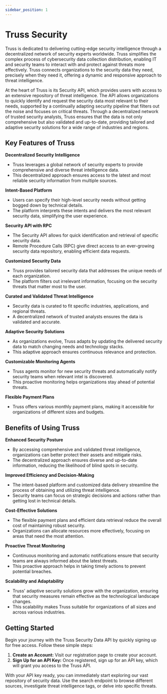 ```yaml
---
sidebar_position: 1
---
```


# Truss Security

Truss is dedicated to delivering cutting-edge security intelligence through a decentralized network of security experts worldwide. Truss simplifies the complex process of cybersecurity data collection distribution, enabling IT and security teams to interact with and protect against threats more effectively. Truss connects organizations to the security data they need, precisely when they need it, offering a dynamic and responsive approach to threat intelligence.

At the heart of Truss is its Security API, which provides users with access to an extensive repository of threat intelligence. The API allows organizations to quickly identify and request the security data most relevant to their needs, supported by a continually adapting security pipeline that filters out the noise and focuses on critical threats. Through a decentralized network of trusted security analysts, Truss ensures that the data is not only comprehensive but also validated and up-to-date, providing tailored and adaptive security solutions for a wide range of industries and regions.

## Key Features of Truss

**Decentralized Security Intelligence**

  * Truss leverages a global network of security experts to provide comprehensive and diverse threat intelligence data.
  * This decentralized approach ensures access to the latest and most reliable security information from multiple sources.

**Intent-Based Platform**

  * Users can specify their high-level security needs without getting bogged down by technical details.
  * The platform interprets these intents and delivers the most relevant security data, simplifying the user experience.

**Security API with RPC**

  * The Security API allows for quick identification and retrieval of specific security data.
  * Remote Procedure Calls (RPC) give direct access to an ever-growing security data repository, enabling efficient data requests.

**Customized Security Data**

  * Truss provides tailored security data that addresses the unique needs of each organization.
  * The platform filters out irrelevant information, focusing on the security threats that matter most to the user.

**Curated and Validated Threat Intelligence**

  * Security data is curated to fit specific industries, applications, and regional threats.
  * A decentralized network of trusted analysts ensures the data is validated and accurate.

**Adaptive Security Solutions**

  * As organizations evolve, Truss adapts by updating the delivered security data to match changing needs and technology stacks.
  * This adaptive approach ensures continuous relevance and protection.

**Customizable Monitoring Agents**

  * Truss agents monitor for new security threats and automatically notify security teams when relevant intel is discovered.
  * This proactive monitoring helps organizations stay ahead of potential threats.

**Flexible Payment Plans**

  * Truss offers various monthly payment plans, making it accessible for organizations of different sizes and budgets.

## Benefits of Using Truss

**Enhanced Security Posture**

  * By accessing comprehensive and validated threat intelligence, organizations can better protect their assets and mitigate risks.
  * The decentralized approach ensures diverse and up-to-date information, reducing the likelihood of blind spots in security.

**Improved Efficiency and Decision-Making**

  * The intent-based platform and customized data delivery streamline the process of obtaining and utilizing threat intelligence.
  * Security teams can focus on strategic decisions and actions rather than getting lost in technical details.

**Cost-Effective Solutions**

  * The flexible payment plans and efficient data retrieval reduce the overall cost of maintaining robust security.
  * Organizations can allocate resources more effectively, focusing on areas that need the most attention.

**Proactive Threat Monitoring**

  * Continuous monitoring and automatic notifications ensure that security teams are always informed about the latest threats.
  * This proactive approach helps in taking timely actions to prevent potential breaches.

**Scalability and Adaptability**

  * Truss' adaptive security solutions grow with the organization, ensuring that security measures remain effective as the technological landscape changes.
  * This scalability makes Truss suitable for organizations of all sizes and across various industries.

## Getting Started

Begin your journey with the Truss Security Data API by quickly signing up for free access. Follow these simple steps:

1. **Create an Account:** Visit our registration page to create your account.
2. **Sign Up for an API Key:** Once registered, sign up for an API key, which will grant you access to the Truss API.

With your API key ready, you can immediately start exploring our vast repository of security data. Use the search endpoint to browse different sources, investigate threat intelligence tags, or delve into specific threats.